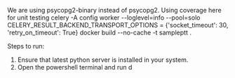 We are using psycopg2-binary instead of psycopg2.
Using coverage here for unit testing
celery -A config worker --loglevel=info --pool=solo
CELERY_RESULT_BACKEND_TRANSPORT_OPTIONS = {'socket_timeout': 30, 'retry_on_timeout': True}
docker build --no-cache -t sampleptt .


Steps to run:

1. Ensure that latest python server is installed in your system.
2. Open the powershell terminal and run d